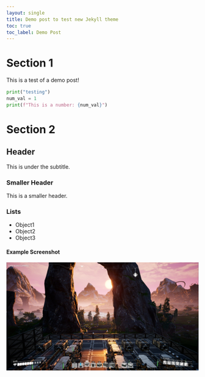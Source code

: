 ```yaml
---
layout: single
title: Demo post to test new Jekyll theme
toc: true
toc_label: Demo Post
---
```


# Section 1
This is a test of a demo post!

```python
print("testing")
num_val = 1
print(f"This is a number: {num_val}")
```

# Section 2
## Header
This is under the subtitle.

### Smaller Header
This is a smaller header.

### Lists
* Object1
* Object2
* Object3

#### Example Screenshot
![A Pretty Example](../assets/posts/2019-04/example_screenshot.jpg)